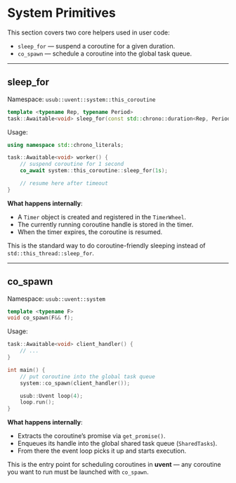 # System Primitives

This section covers two core helpers used in user code:  
- `sleep_for` — suspend a coroutine for a given duration.  
- `co_spawn` — schedule a coroutine into the global task queue.

---

## sleep_for

Namespace: `usub::uvent::system::this_coroutine`

```cpp
template <typename Rep, typename Period>
task::Awaitable<void> sleep_for(const std::chrono::duration<Rep, Period>& duration);
````

Usage:

```cpp
using namespace std::chrono_literals;

task::Awaitable<void> worker() {
    // suspend coroutine for 1 second
    co_await system::this_coroutine::sleep_for(1s);

    // resume here after timeout
}
```

**What happens internally**:

* A `Timer` object is created and registered in the `TimerWheel`.
* The currently running coroutine handle is stored in the timer.
* When the timer expires, the coroutine is resumed.

This is the standard way to do coroutine-friendly sleeping instead of `std::this_thread::sleep_for`.

---

## co\_spawn

Namespace: `usub::uvent::system`

```cpp
template <typename F>
void co_spawn(F&& f);
```

Usage:

```cpp
task::Awaitable<void> client_handler() {
    // ...
}

int main() {
    // put coroutine into the global task queue
    system::co_spawn(client_handler());

    usub::Uvent loop(4);
    loop.run();
}
```

**What happens internally**:

* Extracts the coroutine’s promise via `get_promise()`.
* Enqueues its handle into the global shared task queue (`SharedTasks`).
* From there the event loop picks it up and starts execution.

This is the entry point for scheduling coroutines in **uvent** — any coroutine you want to run must be launched with `co_spawn`.